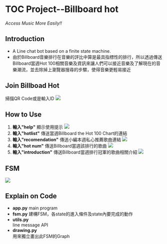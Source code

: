 # TOC Project--Billboard hot
*Access Music More Easily!!*
## Introduction
* A Line chat bot based on a finite state machine.
* 由於Billboard音樂排行在音樂的評比中算是最具指標性的排行，所以透過傳送Billboard當週Hot 100相關音樂及資訊來讓人們可以接近音樂及了解現在的音樂潮流，並去除掉上瀏覽器搜尋的步驟，使得音樂更輕易接近
## Join Billboad Hot
掃描QR Code或是輸入ID
![](https://i.imgur.com/xcZj1G7.png)
## How to Use
1. **輸入"help"**
    顯示使用提示
    ![](https://i.imgur.com/YX5WlcU.jpg)
2. **輸入"hotlist"**
    傳送當週Billboard the Hot 100 Chart的連結
3. **輸入"recomendation"**
    傳送小編本週私心推薦歌曲連結
    ![](https://i.imgur.com/VGxXWEF.jpg)
4. **輸入"hot num"**
    傳送Billboard當週該排行的歌曲
    ![](https://i.imgur.com/1TBScEd.jpg)
4. **輸入"introduction"**
    傳送Billboard當週排行冠軍的歌曲相關介紹
    ![](https://i.imgur.com/rFErfEV.jpg)
## FSM
![](https://i.imgur.com/V5JndOj.png)
## Explain on Code
* **app.py** 
    main program
* **fsm.py** 
    建構FSM，各state的進入條件及state內要完成的動作
* **utils.py**    
    line message API
* **drawing.py**    
    用來獨立畫出此FSM的Graph
    


    



